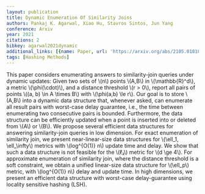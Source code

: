 ```yaml
---
layout: publication
title: Dynamic Enumeration Of Similarity Joins
authors: Pankaj K. Agarwal, Xiao Hu, Stavros Sintos, Jun Yang
conference: Arxiv
year: 2021
citations: 2
bibkey: agarwal2021dynamic
additional_links: [{name: Paper, url: 'https://arxiv.org/abs/2105.01818'}]
tags: [Hashing Methods]
---
```

This paper considers enumerating answers to similarity-join queries under
dynamic updates: Given two sets of \\(n\\) points \\(A,B\\) in \\(\mathbb\{R\}^d\\), a metric
\\(\phi(\cdot)\\), and a distance threshold \\(r > 0\\), report all pairs of points
\\((a, b) \in A \times B\\) with \\(\phi(a,b) \le r\\). Our goal is to store \\(A,B\\) into
a dynamic data structure that, whenever asked, can enumerate all result pairs
with worst-case delay guarantee, i.e., the time between enumerating two
consecutive pairs is bounded. Furthermore, the data structure can be
efficiently updated when a point is inserted into or deleted from \\(A\\) or \\(B\\).
  We propose several efficient data structures for answering similarity-join
queries in low dimension. For exact enumeration of similarity join, we present
near-linear-size data structures for \\(\ell_1, \ell_\infty\\) metrics with
\\(log^\{O(1)\} n\\) update time and delay. We show that such a data structure is
not feasible for the \\(ℓ₂\\) metric for \\(d \ge 4\\). For approximate enumeration
of similarity join, where the distance threshold is a soft constraint, we
obtain a unified linear-size data structure for \\(\ell_p\\) metric, with
\\(log^\{O(1)\} n\\) delay and update time. In high dimensions, we present an
efficient data structure with worst-case delay-guarantee using locality
sensitive hashing (LSH).